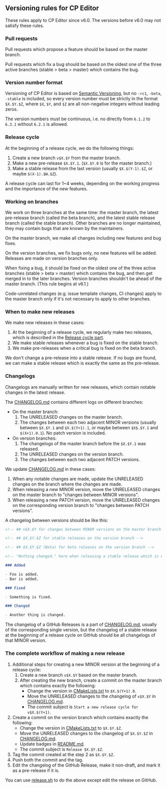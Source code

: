 ## Versioning rules for CP Editor

These rules apply to CP Editor since v6.0. The versions before v6.0 may not satisfy these rules.

### Pull requests

Pull requests which propose a feature should be based on the master branch.

Pull requests which fix a bug should be based on the oldest one of the three active branches (stable > beta > master) which contains the bug.

### Version number format

Versioning of CP Editor is based on [Semantic Versioning](https://semver.org/), but no `-rc1`, `-beta`, `-stable` is included, so every version number must be strictly in the format `$X.$Y.$Z`, where `$X`, `$Y`, and `$Z` are all non-negative integers without leading zeros.

The version numbers must be continuous, i.e. no directly from `6.1.2` to `6.3.1` without `6.2.1` is allowed.

### Release cycle

At the beginning of a release cycle, we do the following things:

1. Create a new branch `v$X.$Y` from the master branch.
2. Make a new pre-release `$X.$Y.1`. (`$X.$Y.0` is for the master branch.)
3. Make a stable release from the last version (usually `$X.$(Y-1).$Z`, or maybe `$(X-1).$W.$Z`).

A release cycle can last for 1~4 weeks, depending on the working progress and the importance of the new features.

### Working on branches

We work on three branches at the same time: the master branch, the latest pre-release branch (called the beta branch), and the latest stable release branch (called the stable branch). Other branches are no longer maintained, they may contain bugs that are known by the maintainers.

On the master branch, we make all changes including new features and bug fixes.

On the version branches, we fix bugs only, no new features will be added. Releases are made on version branches only.

When fixing a bug, it should be fixed on the oldest one of the three active branches (stable > beta > master) which contains the bug, and then get merged in to the later branches. Version branches shouldn't be ahead of the master branch. (This rule begins at v6.1.)

Code-unrelated changes (e.g. issue template changes, CI changes) apply to the master branch only if it's not necessary to apply to other branches.

### When to make new releases

We make new releases in these cases:

1. At the beginning of a release cycle, we regularly make two releases, which is described in the [Release cycle part](#Release-cycle).
2. We make stable releases whenever a bug is fixed on the stable branch.
3. We make pre-releases when a critical bug is fixed on the beta branch.

We don't change a pre-release into a stable release. If no bugs are found, we can make a stable release which is exactly the same as the pre-release.

### Changelogs

Changelogs are manually written for new releases, which contain notable changes in the latest release.

The [CHANGELOG.md](CHANGELOG.md) contains different logs on different branches:

- On the master branch:
  1. The UNRELEASED changes on the master branch.
  2. The changes between each two adjacent MINOR versions (usually between `$X.$Y.1` and `$X.$(Y+1).1`, or maybe between `$X$.$Y.1` and `$(X+1).0.1`). No patch version is included.
- On version branches:
  1. The changelogs of the master branch before the `$X.$Y.1` was released.
  2. The UNRELEASED changes on the version branch.
  3. The changes between each two adjacent PATCH versions.

We update [CHANGELOG.md](CHANGELOG.md) in these cases:

1. When any notable changes are made, update the UNRELEASED changes on the branch where the changes are made.
2. When releasing a new MINOR version, move the UNRELEASED changes on the master branch to "changes between MINOR versions".
3. When releasing a new PATCH version, move the UNRELEASED changes on the corresponding version branch to "changes between PATCH versions".

A changelog between versions should be like this:

```Markdown
<!-- ## v$X.$Y for changes between MINOR versions on the master branch -->

<!-- ## $X.$Y.$Z for stable releases on the version branch -->

<!-- ## $X.$Y.$Z (Beta) for beta releases on the version branch -->

<!-- "Nothing changed." here when releasing a stable release which is exactly the same as the latest pre-release at the beginning of a release cycle -->

### Added

- Foo is added.
- Bar is added.

### Fixed

- Something is fixed.

### Changed

- Another thing is changed.
```

The changelog of a GitHub Releases is a part of [CHANGELOG.md](CHANGELOG.md), usually of the corresponding single version, but the changelog of a stable release at the beginning of a release cycle on GitHub should be all changelogs of that MINOR version.

### The complete workflow of making a new release

1. Additional steps for creating a new MINOR version at the beginning of a release cycle:
   1. Create a new branch `v$X.$Y` based on the master branch.
   2. After creating the new branch, create a commit on the master branch which contains exactly the following:
      - Change the version in [CMakeLists.txt](../CMakeLists.txt) to `$X.$(Y+1).0`.
      - Move the UNRELEASED changes to the changelog of `v$X.$Y` in [CHANGELOG.md](CHANGELOG.md).
      - The commit subject is `Start a new release cycle for v$X.$(Y+1)`.
2. Create a commit on the version branch which contains exactly the following:
   - Change the version in [CMakeLists.txt](../CMakeLists.txt) to `$X.$Y.$Z`.
   - Move the UNRELEASED changes to the changelog of `$X.$Y.$Z` in [CHANGELOG.md](CHANGELOG.md).
   - Update badges in [README.md](../README.md).
   - The commit subject is `Release $X.$Y.$Z`.
3. Tag the commit created at the step 2 as `$X.$Y.$Z`.
4. Push both the commit and the tag.
5. Edit the changelog of the GitHub Release, make it non-draft, and mark it as a pre-release if it is.

You can use [release.sh](../release.sh) to do the above except edit the release on GitHub.
